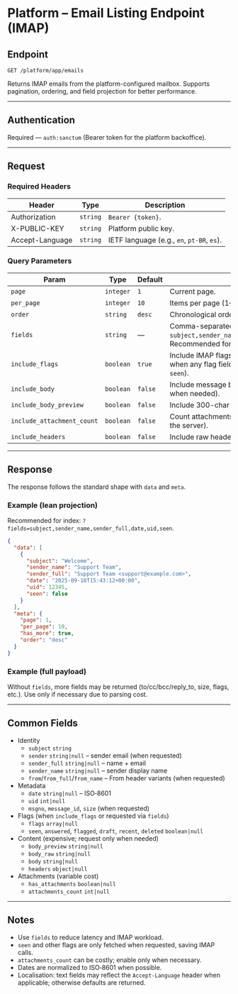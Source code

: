 # Platform – Email Listing Endpoint (IMAP)

## Endpoint

`GET /platform/app/emails`

Returns IMAP emails from the platform-configured mailbox. Supports pagination, ordering, and field projection for better performance.

---

## Authentication

Required — `auth:sanctum` (Bearer token for the platform backoffice).

---

## Request

### Required Headers

| Header           | Type     | Description |
| ---------------- | -------- | ----------- |
| Authorization    | `string` | `Bearer {token}`. |
| X-PUBLIC-KEY     | `string` | Platform public key. |
| Accept-Language  | `string` | IETF language (e.g., `en`, `pt-BR`, `es`). |

### Query Parameters

| Param                        | Type       | Default | Description |
| ---------------------------- | ---------- | ------- | ----------- |
| `page`                       | `integer`  | `1`     | Current page. |
| `per_page`                   | `integer`  | `10`    | Items per page (1–100). |
| `order`                      | `string`   | `desc`  | Chronological order: `asc` or `desc`. |
| `fields`                     | `string`   | —       | Comma-separated list for projection (e.g., `subject,sender_name,sender_full,date,uid,seen`). Recommended for performance. |
| `include_flags`              | `boolean`  | `true`  | Include IMAP flags when needed. Auto-inferred when any flag field is requested via `fields` (e.g., `seen`). |
| `include_body`               | `boolean`  | `false` | Include message body (expensive; request only when needed). |
| `include_body_preview`       | `boolean`  | `false` | Include 300-char plain-text preview. |
| `include_attachment_count`   | `boolean`  | `false` | Count attachments (may be costly depending on the server). |
| `include_headers`            | `boolean`  | `false` | Include raw headers (extra cost). |

---

## Response

The response follows the standard shape with `data` and `meta`.

### Example (lean projection)

Recommended for index: `?fields=subject,sender_name,sender_full,date,uid,seen`.

```json
{
  "data": [
    {
      "subject": "Welcome",
      "sender_name": "Support Team",
      "sender_full": "Support Team <support@example.com>",
      "date": "2025-09-10T15:43:12+00:00",
      "uid": 12345,
      "seen": false
    }
  ],
  "meta": {
    "page": 1,
    "per_page": 10,
    "has_more": true,
    "order": "desc"
  }
}
```

### Example (full payload)

Without `fields`, more fields may be returned (to/cc/bcc/reply_to, size, flags, etc.). Use only if necessary due to parsing cost.

---

## Common Fields

- Identity
  - `subject` `string`
  - `sender` `string|null` – sender email (when requested)
  - `sender_full` `string|null` – name + email
  - `sender_name` `string|null` – sender display name
  - `from`/`from_full`/`from_name` – From header variants (when requested)
- Metadata
  - `date` `string|null` – ISO‑8601
  - `uid` `int|null`
  - `msgno`, `message_id`, `size` (when requested)
- Flags (when `include_flags` or requested via `fields`)
  - `flags` `array|null`
  - `seen`, `answered`, `flagged`, `draft`, `recent`, `deleted` `boolean|null`
- Content (expensive; request only when needed)
  - `body_preview` `string|null`
  - `body_raw` `string|null`
  - `body` `string|null`
  - `headers` `object|null`
- Attachments (variable cost)
  - `has_attachments` `boolean|null`
  - `attachments_count` `int|null`

---

## Notes

- Use `fields` to reduce latency and IMAP workload.
- `seen` and other flags are only fetched when requested, saving IMAP calls.
- `attachments_count` can be costly; enable only when necessary.
- Dates are normalized to ISO‑8601 when possible.
- Localisation: text fields may reflect the `Accept-Language` header when applicable; otherwise defaults are returned.
